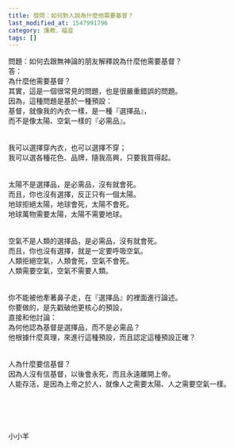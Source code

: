 ```yaml
---
title: 發問：如何對人說為什麼他需要基督？
last_modified_at: 1547991796
category: 護教、福音
tags: []
---
```


問題：如何去跟無神論的朋友解釋說為什麼他需要基督？<br><!--more-->答：<br>為什麼他需要基督？<br>其實，這是一個很常見的問題，也是很嚴重錯誤的問題。<br>因為，這種問題是基於一種預設：<br>基督，就像我的內衣一樣，是一種『選擇品』，<br>而不是像太陽、空氣一樣的『必需品』。<br> <br><br>我可以選擇穿內衣，也可以選擇不穿；<br>我可以選各種花色、品牌，隨我高興，只要我買得起。<br> <br><br>太陽不是選擇品，是必需品，沒有就會死。<br>而且，你也沒有選擇，反正只有一個太陽。<br>地球拒絕太陽，地球會死，太陽不會死。<br>地球萬物需要太陽，太陽不需要地球。<br><br><br>空氣不是人類的選擇品，是必需品，沒有就會死。<br>而且，你也沒有選擇，就是一定要呼吸空氣。<br>人類拒絕空氣，人類會死，空氣不會死。<br>人類需要空氣，空氣不需要人類。<br> <br><br>你不能被他牽著鼻子走，在『選擇品』的裡面進行論述。<br>你要做的，是先戳破他更核心的預設，<br>直接和他討論：<br>為何他認為基督是選擇品，而不是必需品？<br>他根據什麼真理，來進行這種預設，而且認定這種預設正確？<br> <br><br>人為什麼要信基督？<br>因為人沒有信基督，以後會永死，而且永遠離開上帝。<br>人能存活，是因為上帝之於人，就像人之需要太陽、人之需要空氣一樣。<br><br><br><br><br><br>小小羊<br><br><br><br><br>
